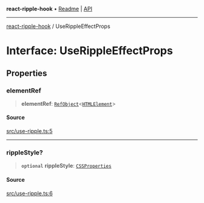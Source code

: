**react-ripple-hook** • [Readme](../README.md) \| [API](../globals.md)

---

[react-ripple-hook](../README.md) / UseRippleEffectProps

# Interface: UseRippleEffectProps

## Properties

### elementRef

> **elementRef**: [`RefObject`](../-internal-/interfaces/RefObject.md)\<[`HTMLElement`](https://developer.mozilla.org/docs/Web/API/HTMLElement)\>

#### Source

[src/use-ripple.ts:5](https://github.com/dirheimerb/react-ripple-hook/blob/6e4675e/src/use-ripple.ts#L5)

---

### rippleStyle?

> **`optional`** **rippleStyle**: [`CSSProperties`](../-internal-/interfaces/CSSProperties.md)

#### Source

[src/use-ripple.ts:6](https://github.com/dirheimerb/react-ripple-hook/blob/6e4675e/src/use-ripple.ts#L6)
